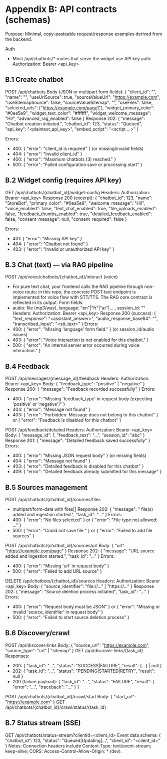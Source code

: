 # Appendix B: API contracts (schemas)

Purpose: Minimal, copy-pasteable request/response examples derived from the backend.

Auth
- Most /api/chatbots/* routes that serve the widget use API key auth: Authorization: Bearer <api_key>

## B.1 Create chatbot
POST /api/chatbots
Body (JSON or multipart form fields):
{
  "client_id": "<string>",
  "name": "<string>",
  "useUrlSource": true,
  "sourceValueUrl": "https://example.com",
  "useSitemapSource": false,
  "sourceValueSitemap": "",
  "useFiles": false,
  "selected_urls": ["https://example.com/page1"],
  "widget_primary_color": "#0ea5e9",
  "widget_text_color": "#ffffff",
  "widget_welcome_message": "Hi!",
  "advanced_rag_enabled": false
}
Response 202:
{
  "message": "Chatbot creation initiated.",
  "chatbot_id": 123,
  "status": "Queued",
  "api_key": "<plaintext_api_key>",
  "embed_script": "<script ...>"
}

Errors:
- 400: { "error": "client_id is required" } (or missing/invalid fields)
- 404: { "error": "Invalid client_id" }
- 400: { "error": "Maximum chatbots (3) reached." }
- 500: { "error": "Failed configuration save or processing start" }

## B.2 Widget config (requires API key)
GET /api/chatbots/{chatbot_id}/widget-config
Headers: Authorization: Bearer <api_key>
Response 200 (excerpt):
{
  "chatbot_id": 123,
  "name": "StoreBot",
  "primary_color": "#0ea5e9",
  "welcome_message": "Hi!",
  "voice_enabled": false,
  "text_chat_enabled": true,
  "file_uploads_enabled": false,
  "feedback_thumbs_enabled": true,
  "detailed_feedback_enabled": false,
  "consent_message": null,
  "consent_required": false
}

Errors:
- 401: { "error": "Missing API key" }
- 404: { "error": "Chatbot not found" }
- 403: { "error": "Invalid or unauthorized API key" }

## B.3 Chat (text) — via RAG pipeline
POST /api/voice/chatbots/{chatbot_id}/interact (voice)
- For pure text chat, your frontend calls the RAG pipeline through non-voice route; in this repo, the concrete POST text endpoint is implemented for voice flow with STT/TTS. The RAG core contract is reflected in its output.
Form fields:
- audio: file (mp3/wav), language: "en"|"fr"|"ar"|... , session_id: "<string>"
Headers: Authorization: Bearer <api_key>
Response 200 (success):
{
  "text_response": "<assistant_answer>",
  "audio_response_base64": "<base64 or null>",
  "transcribed_input": "<stt_text>"
}
Errors:
- 400: { "error": "Missing 'language' form field." } (or session_id/audio issues)
- 403: { "error": "Voice interaction is not enabled for this chatbot." }
- 500: { "error": "An internal server error occurred during voice interaction." }

## B.4 Feedback
POST /api/messages/{message_id}/feedback
Headers: Authorization: Bearer <api_key>
Body:
{ "feedback_type": "positive" | "negative" }
Response 200:
{ "message": "Feedback recorded successfully" }
Errors:
- 400: { "error": "Missing 'feedback_type' in request body (expecting 'positive' or 'negative')" }
- 404: { "error": "Message not found" }
- 403: { "error": "Forbidden: Message does not belong to this chatbot" } or { "error": "Feedback is disabled for this chatbot" }

POST /api/feedback/detailed
Headers: Authorization: Bearer <api_key>
Body:
{ "message_id": 1, "feedback_text": "...", "session_id": "abc" }
Response 201:
{ "message": "Detailed feedback saved successfully" }
Errors:
- 400: { "error": "Missing JSON request body" } (or missing fields)
- 404: { "error": "Message not found" }
- 403: { "error": "Detailed feedback is disabled for this chatbot" }
- 409: { "error": "Detailed feedback already submitted for this message" }

## B.5 Sources management
POST /api/chatbots/{chatbot_id}/sources/files
- multipart/form-data with files[]
Response 202:
{ "message": "<n> file(s) added and ingestion started.", "task_id": "..." }
Errors:
- 400: { "error": "No files selected" } or { "error": "File type not allowed: ..." }
- 500: { "error": "Could not save file <name>" } or { "error": "Failed to add file sources" }

POST /api/chatbots/{chatbot_id}/sources/url
Body: { "url": "https://example.com/page" }
Response 202: { "message": "URL source added and ingestion started.", "task_id": "..." }
Errors:
- 400: { "error": "Missing 'url' in request body" }
- 500: { "error": "Failed to add URL source" }

DELETE /api/chatbots/{chatbot_id}/sources
Headers: Authorization: Bearer <api_key>
Body: { "source_identifier": "file://..." | "https://..." }
Response 202: { "message": "Source deletion process initiated", "task_id": "..." }
Errors:
- 400: { "error": "Request body must be JSON" } or { "error": "Missing or invalid 'source_identifier' in request body" }
- 500: { "error": "Failed to start source deletion process" }

## B.6 Discovery/crawl
POST /api/discover-links
Body: { "source_url": "https://example.com", "source_type": "url" | "sitemap" }
GET /api/discover-links/{task_id}
Responses:
- 200: { "task_id": "...", "status": "SUCCESS|FAILURE", "result": {...} | null }
- 202: { "task_id": "...", "status": "PENDING|STARTED|RETRY", "result": null }
- 200 (failure payload): { "task_id": "...", "status": "FAILURE", "result": { "error": "...", "traceback": "..." } }

POST /api/chatbots/{chatbot_id}/crawl/start
Body: { "start_url": "https://example.com" }
GET /api/chatbots/{chatbot_id}/crawl/status/{task_id}

## B.7 Status stream (SSE)
GET /api/chatbots/status-stream?clientId=<client_id>
Event data schema:
{ "chatbot_id": 123, "status": "Queued|Updating|...", "client_id": "<client_id>" }
Notes: Connection headers include Content-Type: text/event-stream; keep-alive; CORS: Access-Control-Allow-Origin: * (dev).
